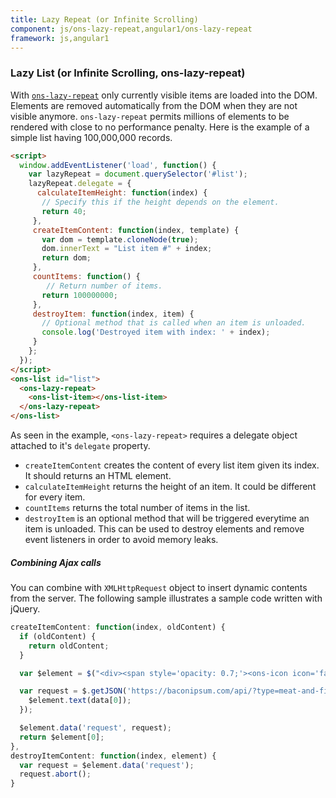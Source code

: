 ```yaml
---
title: Lazy Repeat (or Infinite Scrolling)
component: js/ons-lazy-repeat,angular1/ons-lazy-repeat
framework: js,angular1
---
```


### Lazy List (or Infinite Scrolling, ons-lazy-repeat)

With [`ons-lazy-repeat`](/v2/reference/js/ons-lazy-repeat.html) only currently visible items are loaded into the DOM. Elements are removed automatically from the DOM when they are not visible anymore. `ons-lazy-repeat` permits millions of elements to be rendered with close to no performance penalty. Here is the example of a simple list having 100,000,000 records.

``` html
<script>
  window.addEventListener('load', function() {
    var lazyRepeat = document.querySelector('#list');
    lazyRepeat.delegate = {
      calculateItemHeight: function(index) {
       // Specify this if the height depends on the element.
       return 40;
     },
     createItemContent: function(index, template) {
       var dom = template.cloneNode(true);
       dom.innerText = "List item #" + index;
       return dom;
     },
     countItems: function() {
        // Return number of items.
       return 100000000;
     },
     destroyItem: function(index, item) {
       // Optional method that is called when an item is unloaded.
       console.log('Destroyed item with index: ' + index);
     }
    };
  });
</script>
<ons-list id="list">
  <ons-lazy-repeat>
    <ons-list-item></ons-list-item>
  </ons-lazy-repeat>
</ons-list>
```

As seen in the example, `<ons-lazy-repeat>` requires a delegate object attached to it's `delegate` property.

* `createItemContent` creates the content of every list item given its index. It should returns an HTML element.
* `calculateItemHeight` returns the height of an item. It could be different for every item.
* `countItems` returns the total number of items in the list.
* `destroyItem` is an optional method that will be triggered everytime an item is unloaded. This can be used to destroy elements and remove event listeners in order to avoid memory leaks.

##### Combining Ajax calls

You can combine with `XMLHttpRequest` object to insert dynamic contents from the server. The following sample illustrates a sample code written with jQuery.

```javascript
createItemContent: function(index, oldContent) {
  if (oldContent) {
    return oldContent;
  }

  var $element = $("<div><span style='opacity: 0.7;'><ons-icon icon='fa-spinner' spin='true'></ons-icon> Loading bacon...</span></div>");

  var request = $.getJSON('https://baconipsum.com/api/?type=meat-and-filler&sentences=1&callback=?', function(data) {
    $element.text(data[0]);
  });

  $element.data('request', request);
  return $element[0];
},
destroyItemContent: function(index, element) {
  var request = $element.data('request');
  request.abort();
}
```
